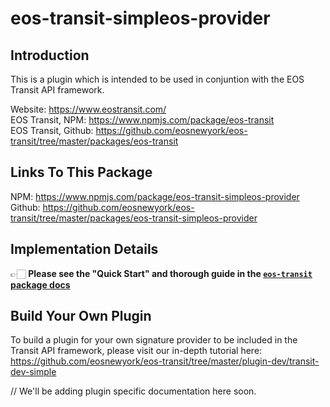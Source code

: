 # eos-transit-simpleos-provider

## Introduction

This is a plugin which is intended to be used in conjuntion with the EOS Transit API framework. 

Website: https://www.eostransit.com/  
EOS Transit, NPM: https://www.npmjs.com/package/eos-transit  
EOS Transit, Github: https://github.com/eosnewyork/eos-transit/tree/master/packages/eos-transit


## Links To This Package

NPM: https://www.npmjs.com/package/eos-transit-simpleos-provider  
Github: https://github.com/eosnewyork/eos-transit/tree/master/packages/eos-transit-simpleos-provider

## Implementation Details

👉🏻 **Please see the "Quick Start" and thorough guide in the [`eos-transit` package docs](https://github.com/eosnewyork/eos-transit/tree/master/packages/eos-transit)**

## Build Your Own Plugin
To build a plugin for your own signature provider to be included in the Transit API framework, please visit our in-depth tutorial here: https://github.com/eosnewyork/eos-transit/tree/master/plugin-dev/transit-dev-simple

// We'll be adding plugin specific documentation here soon.
